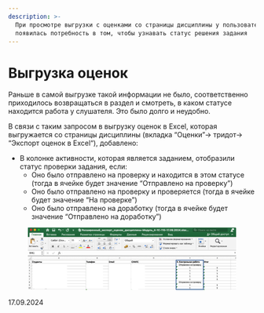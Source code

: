 ```yaml
---
description: >-
  При просмотре выгрузки с оценками со страницы дисциплины у пользователей
  появилась потребность в том, чтобы узнавать статус решения задания
---
```


# Выгрузка оценок

Раньше в самой выгрузке такой информации не было, соответственно приходилось возвращаться в раздел и смотреть, в каком статусе находится работа у слушателя. Это было долго и неудобно.

В связи с таким запросом в выгрузку оценок в Excel, которая выгружается со страницы дисциплины (вкладка “Оценки”-> тридот-> “Экспорт оценок в Excel“), добавлено:

* В колонке активности, которая является заданием, отобразили статус проверки задания, если:
  * Оно было отправлено на проверку и находится в этом статусе (тогда в ячейке будет значение “Отправлено на проверку”)&#x20;
  * Оно было отправлено на проверку и проверяется (тогда в ячейке будет значение “На проверке”)
  * Оно было отправлено на доработку (тогда в ячейке будет значение “Отправлено на доработку”)&#x20;

<figure><img src="../../.gitbook/assets/image (974).png" alt=""><figcaption></figcaption></figure>

17.09.2024
